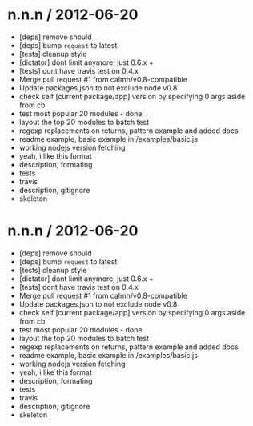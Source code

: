 
n.n.n / 2012-06-20 
==================

  * [deps] remove should
  * [deps] bump `request` to latest
  * [tests] cleanup style
  * [dictator] dont limit anymore, just 0.6.x +
  * [tests] dont have travis test on 0.4.x
  * Merge pull request #1 from calmh/v0.8-compatible
  * Update packages.json to not exclude node v0.8
  * check self [current package/app] version by specifying 0 args aside from cb
  * test most popular 20 modules - done
  * layout the top 20 modules to batch test
  * regexp replacements on returns, pattern example and added docs
  * readme example, basic example in /examples/basic.js
  * working nodejs version fetching
  * yeah, i like this format
  * description, formating
  * tests
  * travis
  * description, gitignore
  * skeleton

n.n.n / 2012-06-20 
==================

  * [deps] remove should
  * [deps] bump `request` to latest
  * [tests] cleanup style
  * [dictator] dont limit anymore, just 0.6.x +
  * [tests] dont have travis test on 0.4.x
  * Merge pull request #1 from calmh/v0.8-compatible
  * Update packages.json to not exclude node v0.8
  * check self [current package/app] version by specifying 0 args aside from cb
  * test most popular 20 modules - done
  * layout the top 20 modules to batch test
  * regexp replacements on returns, pattern example and added docs
  * readme example, basic example in /examples/basic.js
  * working nodejs version fetching
  * yeah, i like this format
  * description, formating
  * tests
  * travis
  * description, gitignore
  * skeleton
